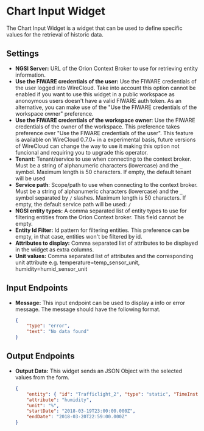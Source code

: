 Chart Input Widget
====================

The Chart Input Widget is a widget that can be used to define specific values for the retrieval of historic data.

Settings
--------

- **NGSI Server:** URL of the Orion Context Broker to use for retrieving
  entity information.
- **Use the FIWARE credentials of the user:** Use the FIWARE credentials of the
  user logged into WireCloud. Take into account this option cannot be enabled if
  you want to use this widget in a public workspace as anonoymous users doesn't
  have a valid FIWARE auth token. As an alternative, you can make use of the
  "Use the FIWARE credentials of the workspace owner" preference.
- **Use the FIWARE credentials of the workspace owner**: Use the FIWARE
  credentials of the owner of the workspace. This preference takes preference
  over "Use the FIWARE credentials of the user". This feature is available on
  WireCloud 0.7.0+ in a experimental basis, future versions of WireCloud can
  change the way to use it making this option not funcional and requiring you to
  upgrade this operator.
- **Tenant**: Tenant/service to use when connecting to the context
  broker. Must be a string of alphanumeric characters (lowercase) and the `_`
  symbol. Maximum length is 50 characters. If empty, the default tenant will be
  used
- **Service path**: Scope/path to use when connecting to the context broker. Must
  be a string of alphanumeric characters (lowercase) and the `_` symbol
  separated by `/` slashes. Maximum length is 50 characters. If empty, the
  default service path will be used: `/`
- **NGSI entity types:** A comma separated list of entity types to use for
  filtering entities from the Orion Context broker. This field cannot be empty.
- **Entity Id Filter:** Id pattern for filtering entities. This preference can be
  empty, in that case, entities won't be filtered by id.
- **Attributes to display:** Comma separated list of attributes to be displayed in
  the widget as extra columns.
- **Unit values:** Comma separated list of attributes and the corresponding unit attribute e.g. temperature=temp_sensor_unit, humidity=humid_sensor_unit

Input Endpoints
--------

- **Message:** This input endpoint can be used to display a info or error message. The message should have the following format. 

    ```json
    {
        "type": "error",
        "text": "No data found"
    }
    ```

Output Endpoints
--------

-   **Output Data:** This widget sends an JSON Object with the selected values from the form.

    ```json
    {
        "entity": { "id": "Trafficlight_2", "type": "static", "TimeInstant": "2018-02-05T12:29:35.00Z", "...": "..."},
        "attribute": "humidity",
        "unit": "%",
        "startDate": "2018-03-19T23:00:00.000Z",
        "endDate": "2018-03-20T22:59:00.000Z"
    }
    ```
